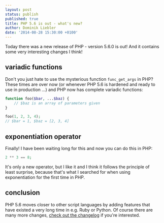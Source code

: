 ```yaml
---
layout: post
status: publish
published: true
title: PHP 5.6 is out - what's new?
author: Dominik Liebler
date: '2014-08-28 15:30:00 +0100'
---
```

Today there was a new release of PHP - version 5.6.0 is out! And it contains some very interesting changes I think!

## variadic functions

Don't you just hate to use the mysterious function `func_get_args` in PHP? These times are over now (or whenever PHP 5.6 is hardened and ready to use in production ...) and PHP now has complete variadic functions:

```php
function foo($bar, ...$baz) {
	// $baz is an array of parameters given
}

foo(1, 2, 3, 4);
// $bar = 1, $baz = [2, 3, 4]
```

## exponentiation operator

Finally! I have been waiting long for this and now you can do this in PHP:

```php
2 ** 3 == 8;
```

It's only a new operator, but I like it and I think it follows the principle of least surprise, because that's what I searched for when using exponentiation for the first time in PHP.

## conclusion

PHP 5.6 moves closer to other script languages by adding features that have existed a very long time in e.g. Ruby or Python.
Of course there are many more changes, [check out the changelog](http://de2.php.net/migration56.new-features) if you're interested.

